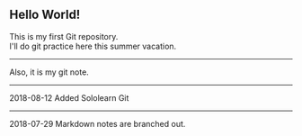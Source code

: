 ## Hello World!

This is my first Git repository.  
I'll do git practice here this summer vacation.

***
Also, it is my git note.

***
2018-08-12 Added Sololearn Git

***
2018-07-29 Markdown notes are branched out.